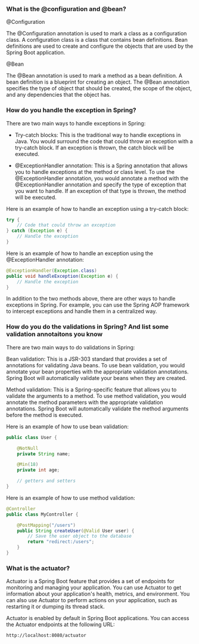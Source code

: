 ### What is the @configuration and @bean?

@Configuration

The @Configuration annotation is used to mark a class as a configuration class. A configuration class is a class that contains bean definitions. 
Bean definitions are used to create and configure the objects that are used by the Spring Boot application.

@Bean

The @Bean annotation is used to mark a method as a bean definition. A bean definition is a blueprint for creating an object. 
The @Bean annotation specifies the type of object that should be created, the scope of the object, and any dependencies that the object has.

### How do you handle the exception in Spring?

There are two main ways to handle exceptions in Spring:

* Try-catch blocks: This is the traditional way to handle exceptions in Java. You would surround the code that could throw an exception with a try-catch block. If an exception is thrown, the catch block will be executed.

* @ExceptionHandler annotation: This is a Spring annotation that allows you to handle exceptions at the method or class level. To use the @ExceptionHandler annotation, you would annotate a method with the @ExceptionHandler 
annotation and specify the type of exception that you want to handle. If an exception of that type is thrown, the method will be executed.

Here is an example of how to handle an exception using a try-catch block:

```Java
try {
    // Code that could throw an exception
} catch (Exception e) {
    // Handle the exception
}
```

Here is an example of how to handle an exception using the @ExceptionHandler annotation:

```Java
@ExceptionHandler(Exception.class)
public void handleException(Exception e) {
    // Handle the exception
}
```
In addition to the two methods above, there are other ways to handle exceptions in Spring. 
For example, you can use the Spring AOP framework to intercept exceptions and handle them in a centralized way.

### How do you do the validations in Spring? And list some validation annotaitons you know


There are two main ways to do validations in Spring:

Bean validation: This is a JSR-303 standard that provides a set of annotations for validating Java beans. To use bean validation, you would annotate your bean properties with the appropriate validation annotations. Spring Boot will automatically validate your beans when they are created.

Method validation: This is a Spring-specific feature that allows you to validate the arguments to a method. To use method validation, you would annotate the method parameters with the appropriate validation annotations. Spring Boot will automatically validate the method arguments before the method is executed.

Here is an example of how to use bean validation:

```JAVA
public class User {

    @NotNull
    private String name;

    @Min(18)
    private int age;

    // getters and setters
}
```

Here is an example of how to use method validation:

```JAVA
@Controller
public class MyController {

    @PostMapping("/users")
    public String createUser(@Valid User user) {
        // Save the user object to the database
        return "redirect:/users";
    }
}
```

### What is the actuator?

Actuator is a Spring Boot feature that provides a set of endpoints for monitoring and managing your application. You can use Actuator to get information about your application's health, metrics, and environment. You can also use Actuator to perform actions on your application, such as restarting it or dumping its thread stack.

Actuator is enabled by default in Spring Boot applications. You can access the Actuator endpoints at the following URL:

```http://localhost:8080/actuator```
